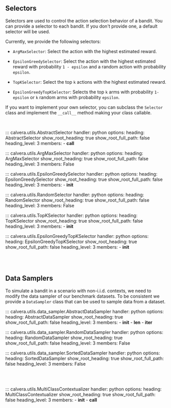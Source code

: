 ## **Selectors**

Selectors are used to control the action selection behavior of a bandit.
You can provide a selector to each bandit. If you don't provide one, a default selector will be used.

Currently, we provide the following selectors:

- `ArgMaxSelector`: Select the action with the highest estimated reward.

- `EpsilonGreedySelector`: Select the action with the highest estimated reward with probability `1 - epsilon` and a random action with probability `epsilon`.

- `TopKSelector`: Select the top `k` actions with the highest estimated reward.

- `EpsilonGreedyTopKSelector`: Selects the top `k` arms with probability `1-epsilon` or `k` random arms with probability `epsilon`.

If you want to implement your own selector, you can subclass the `Selector` class and implement the `__call__` method making your class callable.

<br>

::: calvera.utils.AbstractSelector
    handler: python
    options:
      heading: AbstractSelector
      show_root_heading: true
      show_root_full_path: false
      heading_level: 3
      members:
        - __call__

::: calvera.utils.ArgMaxSelector
    handler: python
    options:
      heading: ArgMaxSelector
      show_root_heading: true
      show_root_full_path: false
      heading_level: 3
      members: False

::: calvera.utils.EpsilonGreedySelector
    handler: python
    options:
      heading: EpsilonGreedySelector
      show_root_heading: true
      show_root_full_path: false
      heading_level: 3
      members: 
        - __init__

::: calvera.utils.RandomSelector
    handler: python
    options:
      heading: RandomSelector
      show_root_heading: true
      show_root_full_path: false
      heading_level: 3
      members: False

::: calvera.utils.TopKSelector
    handler: python
    options:
      heading: TopKSelector
      show_root_heading: true
      show_root_full_path: false
      heading_level: 3
      members: 
        - __init__

::: calvera.utils.EpsilonGreedyTopKSelector
    handler: python
    options:
      heading: EpsilonGreedyTopKSelector
      show_root_heading: true
      show_root_full_path: false
      heading_level: 3
      members: 
        - __init__


<br>
<br>

## **Data Samplers**
To simulate a bandit in a scenario with non-i.i.d. contexts, we need to modify the data sampler of our benchmark datasets.
To be consistent we provide a `DataSampler` class that can be used to sample data from a dataset.
<br>

::: calvera.utils.data_sampler.AbstractDataSampler
    handler: python
    options:
      heading: AbstractDataSampler
      show_root_heading: true
      show_root_full_path: false
      heading_level: 3
      members:
        - __init__
        - __len__
        - __iter__


::: calvera.utils.data_sampler.RandomDataSampler
    handler: python
    options:
      heading: RandomDataSampler
      show_root_heading: true
      show_root_full_path: false
      heading_level: 3
      members: False

::: calvera.utils.data_sampler.SortedDataSampler
    handler: python
    options:
      heading: SortedDataSampler
      show_root_heading: true
      show_root_full_path: false
      heading_level: 3
      members: False

<br>
<br>


::: calvera.utils.MultiClassContextualizer
    handler: python
    options:
      heading: MultiClassContextualizer
      show_root_heading: true
      show_root_full_path: false
      heading_level: 3
      members: 
        - __init__
        - __call__